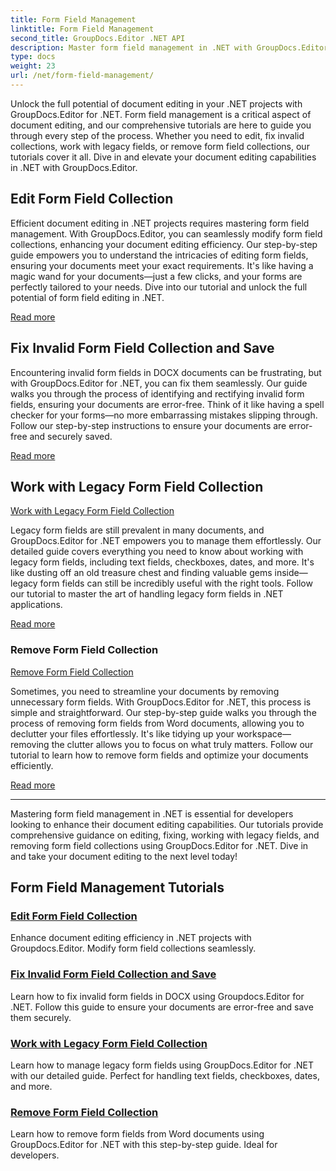 ```yaml
---
title: Form Field Management
linktitle: Form Field Management
second_title: GroupDocs.Editor .NET API
description: Master form field management in .NET with GroupDocs.Editor. Learn to edit, fix, work with legacy, and remove form field collections seamlessly.
type: docs
weight: 23
url: /net/form-field-management/
---
```

Unlock the full potential of document editing in your .NET projects with GroupDocs.Editor for .NET. Form field management is a critical aspect of document editing, and our comprehensive tutorials are here to guide you through every step of the process. Whether you need to edit, fix invalid collections, work with legacy fields, or remove form field collections, our tutorials cover it all. Dive in and elevate your document editing capabilities in .NET with GroupDocs.Editor.

## Edit Form Field Collection

Efficient document editing in .NET projects requires mastering form field management. With GroupDocs.Editor, you can seamlessly modify form field collections, enhancing your document editing efficiency. Our step-by-step guide empowers you to understand the intricacies of editing form fields, ensuring your documents meet your exact requirements. It's like having a magic wand for your documents—just a few clicks, and your forms are perfectly tailored to your needs. Dive into our tutorial and unlock the full potential of form field editing in .NET.

[Read more](./edit-form-field-collection/)

## Fix Invalid Form Field Collection and Save

Encountering invalid form fields in DOCX documents can be frustrating, but with GroupDocs.Editor for .NET, you can fix them seamlessly. Our guide walks you through the process of identifying and rectifying invalid form fields, ensuring your documents are error-free. Think of it like having a spell checker for your forms—no more embarrassing mistakes slipping through. Follow our step-by-step instructions to ensure your documents are error-free and securely saved.

[Read more](./fix-invalid-form-field-collection-save/)

## Work with Legacy Form Field Collection
[Work with Legacy Form Field Collection](./work-legacy-form-field-collection/)

Legacy form fields are still prevalent in many documents, and GroupDocs.Editor for .NET empowers you to manage them effortlessly. Our detailed guide covers everything you need to know about working with legacy form fields, including text fields, checkboxes, dates, and more. It's like dusting off an old treasure chest and finding valuable gems inside—legacy form fields can still be incredibly useful with the right tools. Follow our tutorial to master the art of handling legacy form fields in .NET applications.

[Read more](./work-legacy-form-field-collection/)

### Remove Form Field Collection
[Remove Form Field Collection](./remove-form-field-collection/)

Sometimes, you need to streamline your documents by removing unnecessary form fields. With GroupDocs.Editor for .NET, this process is simple and straightforward. Our step-by-step guide walks you through the process of removing form fields from Word documents, allowing you to declutter your files effortlessly. It's like tidying up your workspace—removing the clutter allows you to focus on what truly matters. Follow our tutorial to learn how to remove form fields and optimize your documents efficiently.

[Read more](./remove-form-field-collection/)

---

Mastering form field management in .NET is essential for developers looking to enhance their document editing capabilities. Our tutorials provide comprehensive guidance on editing, fixing, working with legacy fields, and removing form field collections using GroupDocs.Editor for .NET. Dive in and take your document editing to the next level today!
## Form Field Management Tutorials
### [Edit Form Field Collection](./edit-form-field-collection/)
Enhance document editing efficiency in .NET projects with Groupdocs.Editor. Modify form field collections seamlessly.
### [Fix Invalid Form Field Collection and Save](./fix-invalid-form-field-collection-save/)
Learn how to fix invalid form fields in DOCX using Groupdocs.Editor for .NET. Follow this guide to ensure your documents are error-free and save them securely.
### [Work with Legacy Form Field Collection](./work-legacy-form-field-collection/)
Learn how to manage legacy form fields using GroupDocs.Editor for .NET with our detailed guide. Perfect for handling text fields, checkboxes, dates, and more.
### [Remove Form Field Collection](./remove-form-field-collection/)
Learn how to remove form fields from Word documents using GroupDocs.Editor for .NET with this step-by-step guide. Ideal for developers.